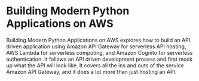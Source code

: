 # Building Modern Python Applications on AWS

Building Modern Python Applications on AWS explores how to build an API driven application using Amazon API Gateway for serverless API hosting, AWS Lambda for serverless computing, and Amazon Cognito for serverless authentication. It follows an API driven development process and first mock up what the API will look like. It covers all the ins and outs of the service Amazon API Gateway, and it does a lot more than just hosting an API.
